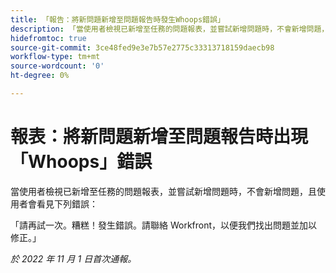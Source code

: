 ```yaml
---
title: 「報告：將新問題新增至問題報告時發生Whoops錯誤」
description: 「當使用者檢視已新增至任務的問題報表，並嘗試新增問題時，不會新增問題，且使用者會看見錯誤。」
hidefromtoc: true
source-git-commit: 3ce48fed9e3e7b57e2775c33313718159daecb98
workflow-type: tm+mt
source-wordcount: '0'
ht-degree: 0%

---
```



# 報表：將新問題新增至問題報告時出現「Whoops」錯誤

當使用者檢視已新增至任務的問題報表，並嘗試新增問題時，不會新增問題，且使用者會看見下列錯誤：

「請再試一次。糟糕！發生錯誤。請聯絡 Workfront，以便我們找出問題並加以修正。」

_於 2022 年 11 月 1 日首次通報。_

